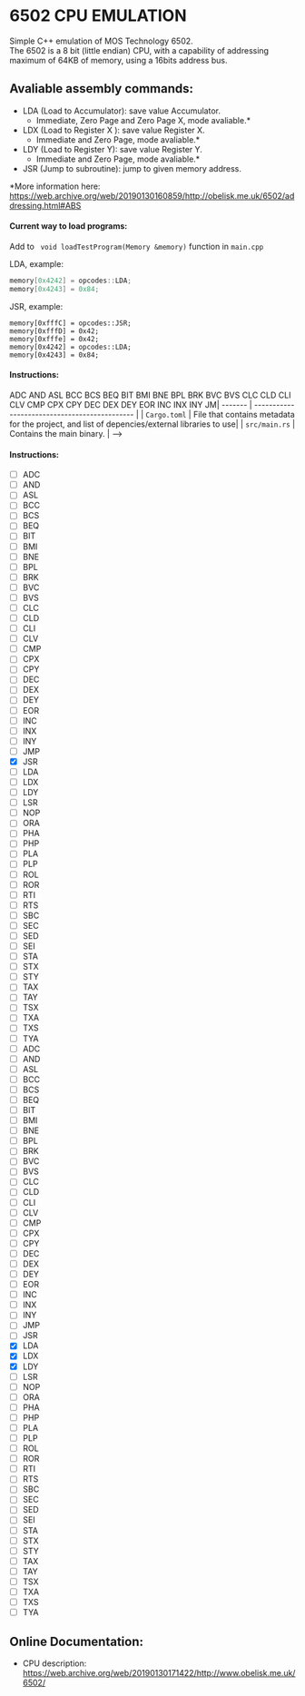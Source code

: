 # 6502 CPU EMULATION
Simple C++ emulation of MOS Technology 6502.\
The 6502 is a 8 bit (little endian) CPU, with a capability of addressing maximum of 64KB of memory, using a 16bits address bus.

<!--## Contributing
After making the changes, create a branch, make a pull request to branch `pre-main`. See the code, and merge it.
After merge it, make a PR from `pre-main` to `main`, and see the github actions

-->
## Avaliable assembly commands:
- LDA (Load to Accumulator): save value Accumulator.
  - Immediate, Zero Page and Zero Page X, mode avaliable.*
- LDX (Load to Register X ): save value Register X.
  - Immediate and Zero Page, mode avaliable.*
- LDY (Load to Register Y): save value Register Y.
  - Immediate and Zero Page, mode avaliable.*
- JSR (Jump to subroutine): jump to given memory address.

*More information here: https://web.archive.org/web/20190130160859/http://obelisk.me.uk/6502/addressing.html#ABS

#### Current way to load programs:
Add to ` void loadTestProgram(Memory &memory)` function in `main.cpp`

LDA, example:
```c++
memory[0x4242] = opcodes::LDA;
memory[0x4243] = 0x84;
```

JSR, example:
```
memory[0xfffC] = opcodes::JSR;
memory[0xfffD] = 0x42;
memory[0xfffe] = 0x42;
memory[0x4242] = opcodes::LDA;
memory[0x4243] = 0x84;
```

<!--
## Index
- [**Basic Architecutre**](#basic-architecutre)
- [**Registers**](#registers)
  - [*Program Counter*](#program-counter)
  - [*Stack Pointer*](#download-the-rustup)
  - [*Accumulator*](#download-the-rustup)
  - [*Register X*](#download-the-rustup)
  - [*Register Y*](#download-the-rustup)
  - [*Processor Status*](#download-the-rustup)


## Basic Architecutre
8 bit (little endian) CPU, with a capability of addressing maximum of 64KB of memory, using a 16bits address bus.

## Registers

#### Program Counter: 
- 16 bit register;
- Points to the next instruction;
-->
<!-- ## Create a project
```
cargo new name_of_the_project
```
## Execution
To start the program, use the following command:
```
cargo run
```
Note: To run properly it terminal needs to be on the main folder of the project.
## Rust Principles
```rust
fn main(){
   println!("hello world!")
}
```
<sub>(1) Simple function on rust</sub>
> Note: When creating a .rs file, the convention is to use snake_case. Which means all spaces on a certain name is replace by underscore. Eg: someFile.rs to some_file.rs
#### Rust Anatomy
###### Logic of a function
The `main` function is the first function to run in every Rust Program.
Rust is indent with 4 spaces not a tab.
When using the `!` in `println!("Hello, world!");` is calling a Rust macro, while without the `!` it would have called a function.
###### Cargo
`Cargo` is a build system and package manager. It's help building code, downloading libraries (dependencies)\
Check cargo version installed:
```
cargo --version
```
#### Programming Concepts
###### TODO
#### Ownership
###### TODO
## Initial Project Structure

| Name            | Purpose                                       |
| -------         | --------------------------------------------- |
| `Cargo.toml`    | File that contains metadata for the project, and list of depencies/external libraries to use|
| `src/main.rs`   | Contains the main binary.                     |
 -->

 #### Instructions:

 ADC
AND
ASL
BCC
BCS
BEQ
BIT
BMI
BNE
BPL
BRK
BVC
BVS
CLC
CLD
CLI
CLV
CMP
CPX
CPY
DEC
DEX
DEY
EOR
INC
INX
INY
JM| -------         | --------------------------------------------- |
| `Cargo.toml`    | File that contains metadata for the project, and list of depencies/external libraries to use|
| `src/main.rs`   | Contains the main binary.                     |
 -->

 #### Instructions:

-[ ] ADC
-[ ] AND
-[ ] ASL
-[ ] BCC
-[ ] BCS
-[ ] BEQ
-[ ] BIT
-[ ] BMI
-[ ] BNE
-[ ] BPL
-[ ] BRK
-[ ] BVC
-[ ] BVS
-[ ] CLC
-[ ] CLD
-[ ] CLI
-[ ] CLV
-[ ] CMP
-[ ] CPX
-[ ] CPY
-[ ] DEC
-[ ] DEX
-[ ] DEY
-[ ] EOR
-[ ] INC
-[ ] INX
-[ ] INY
-[ ] JMP
-[X] JSR
-[ ] LDA
-[ ] LDX
-[ ] LDY
-[ ] LSR
-[ ] NOP
-[ ] ORA
-[ ] PHA
-[ ] PHP
-[ ] PLA
-[ ] PLP
-[ ] ROL
-[ ] ROR
-[ ] RTI
-[ ] RTS
-[ ] SBC
-[ ] SEC
-[ ] SED
-[ ] SEI
-[ ] STA
-[ ] STX
-[ ] STY
-[ ] TAX
-[ ] TAY
-[ ] TSX
-[ ] TXA
-[ ] TXS
-[ ] TYA
-[ ] ADC
-[ ] AND
-[ ] ASL
-[ ] BCC
-[ ] BCS
-[ ] BEQ
-[ ] BIT
-[ ] BMI
-[ ] BNE
-[ ] BPL
-[ ] BRK
-[ ] BVC
-[ ] BVS
-[ ] CLC
-[ ] CLD
-[ ] CLI
-[ ] CLV
-[ ] CMP
-[ ] CPX
-[ ] CPY
-[ ] DEC
-[ ] DEX
-[ ] DEY
-[ ] EOR
-[ ] INC
-[ ] INX
-[ ] INY
-[ ] JMP
-[ ] JSR
-[X] LDA
-[X] LDX
-[X] LDY
-[ ] LSR
-[ ] NOP
-[ ] ORA
-[ ] PHA
-[ ] PHP
-[ ] PLA
-[ ] PLP
-[ ] ROL
-[ ] ROR
-[ ] RTI
-[ ] RTS
-[ ] SBC
-[ ] SEC
-[ ] SED
-[ ] SEI
-[ ] STA
-[ ] STX
-[ ] STY
-[ ] TAX
-[ ] TAY
-[ ] TSX
-[ ] TXA
-[ ] TXS
-[ ] TYA
## Online Documentation:
- CPU description: https://web.archive.org/web/20190130171422/http://www.obelisk.me.uk/6502/

